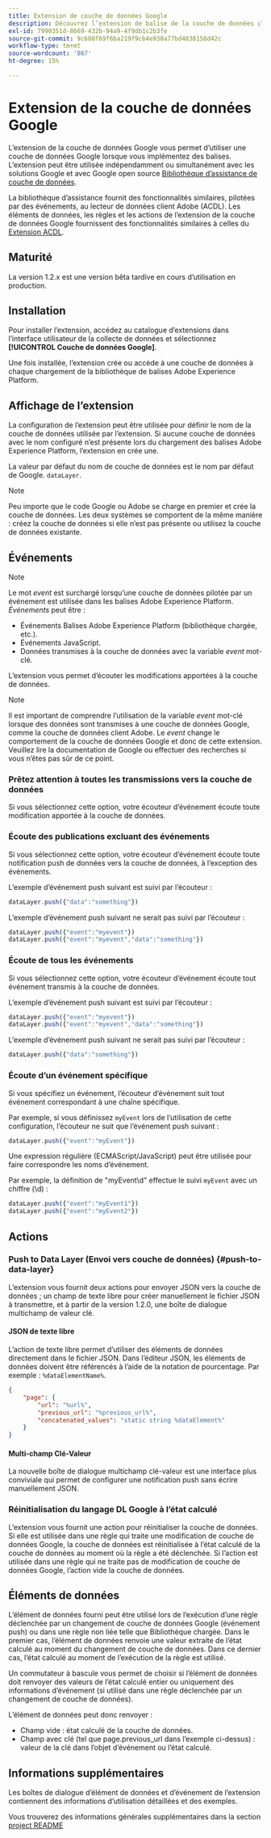 ```yaml
---
title: Extension de couche de données Google
description: Découvrez l’extension de balise de la couche de données client Google dans Adobe Experience Platform.
exl-id: 7990351d-8669-432b-94a9-4f9db1c2b3fe
source-git-commit: 9c608f69f6ba219f9cb4e938a77bd4838158d42c
workflow-type: tm+mt
source-wordcount: '867'
ht-degree: 15%

---
```


# Extension de la couche de données Google

L’extension de la couche de données Google vous permet d’utiliser une couche de données Google lorsque vous implémentez des balises. L’extension peut être utilisée indépendamment ou simultanément avec les solutions Google et avec Google open source [Bibliothèque d’assistance de couche de données](https://github.com/google/data-layer-helper).

La bibliothèque d’assistance fournit des fonctionnalités similaires, pilotées par des événements, au lecteur de données client Adobe (ACDL). Les éléments de données, les règles et les actions de l’extension de la couche de données Google fournissent des fonctionnalités similaires à celles du [Extension ACDL](../client-data-layer/overview.md).

## Maturité

La version 1.2.x est une version bêta tardive en cours d’utilisation en production.

## Installation

Pour installer l’extension, accédez au catalogue d’extensions dans l’interface utilisateur de la collecte de données et sélectionnez **[!UICONTROL Couche de données Google]**.

Une fois installée, l’extension crée ou accède à une couche de données à chaque chargement de la bibliothèque de balises Adobe Experience Platform.

## Affichage de l’extension

La configuration de l’extension peut être utilisée pour définir le nom de la couche de données utilisée par l’extension. Si aucune couche de données avec le nom configuré n’est présente lors du chargement des balises Adobe Experience Platform, l’extension en crée une.

La valeur par défaut du nom de couche de données est le nom par défaut de Google. `dataLayer`.

>[!NOTE]
>
>Peu importe que le code Google ou Adobe se charge en premier et crée la couche de données. Les deux systèmes se comportent de la même manière : créez la couche de données si elle n’est pas présente ou utilisez la couche de données existante.

## Événements

>[!NOTE]
>
>Le mot _event_ est surchargé lorsqu’une couche de données pilotée par un événement est utilisée dans les balises Adobe Experience Platform. _Événements_ peut être :
> - Événements Balises Adobe Experience Platform (bibliothèque chargée, etc.).
> - Événements JavaScript.
> - Données transmises à la couche de données avec la variable _event_ mot-clé.


L’extension vous permet d’écouter les modifications apportées à la couche de données.

>[!NOTE]
>
>Il est important de comprendre l’utilisation de la variable _event_ mot-clé lorsque des données sont transmises à une couche de données Google, comme la couche de données client Adobe. Le _event_ change le comportement de la couche de données Google et donc de cette extension.\
> Veuillez lire la documentation de Google ou effectuer des recherches si vous n’êtes pas sûr de ce point.

### Prêtez attention à toutes les transmissions vers la couche de données

Si vous sélectionnez cette option, votre écouteur d’événement écoute toute modification apportée à la couche de données.

### Écoute des publications excluant des événements

Si vous sélectionnez cette option, votre écouteur d’événement écoute toute notification push de données vers la couche de données, à l’exception des événements.

L’exemple d’événement push suivant est suivi par l’écouteur :

```js
dataLayer.push({"data":"something"})
```

L’exemple d’événement push suivant ne serait pas suivi par l’écouteur :

```js
dataLayer.push({"event":"myevent"})
dataLayer.push({"event":"myevent","data":"something"})
```

### Écoute de tous les événements

Si vous sélectionnez cette option, votre écouteur d’événement écoute tout événement transmis à la couche de données.

L’exemple d’événement push suivant est suivi par l’écouteur :

```js
dataLayer.push({"event":"myevent"})
dataLayer.push({"event":"myevent","data":"something"})
```

L’exemple d’événement push suivant ne serait pas suivi par l’écouteur :

```js
dataLayer.push({"data":"something"})
```

### Écoute d’un événement spécifique

Si vous spécifiez un événement, l’écouteur d’événement suit tout événement correspondant à une chaîne spécifique.

Par exemple, si vous définissez `myEvent` lors de l’utilisation de cette configuration, l’écouteur ne suit que l’événement push suivant :

```js
dataLayer.push({"event":"myEvent"})
```

Une expression régulière (ECMAScript/JavaScript) peut être utilisée pour faire correspondre les noms d’événement.

Par exemple, la définition de &quot;myEvent\d&quot; effectue le suivi `myEvent` avec un chiffre (\d) :

```js
dataLayer.push({"event":"myEvent1"})
dataLayer.push({"event":"myEvent2"})
```

## Actions

### Push to Data Layer (Envoi vers couche de données) {#push-to-data-layer}

L’extension vous fournit deux actions pour envoyer JSON vers la couche de données ; un champ de texte libre pour créer manuellement le fichier JSON à transmettre, et à partir de la version 1.2.0, une boîte de dialogue multichamp de valeur clé.

#### JSON de texte libre

L’action de texte libre permet d’utiliser des éléments de données directement dans le fichier JSON. Dans l’éditeur JSON, les éléments de données doivent être référencés à l’aide de la notation de pourcentage. Par exemple : `%dataElementName%`.

```json
{
    "page": {
        "url": "%url%",
        "previous_url": "%previous_url%",
        "concatenated_values": "static string %dataElement%"
    }
}
```

#### Multi-champ Clé-Valeur

La nouvelle boîte de dialogue multichamp clé-valeur est une interface plus conviviale qui permet de configurer une notification push sans écrire manuellement JSON.

### Réinitialisation du langage DL Google à l’état calculé

L’extension vous fournit une action pour réinitialiser la couche de données. Si elle est utilisée dans une règle qui traite une modification de couche de données Google, la couche de données est réinitialisée à l’état calculé de la couche de données au moment où la règle a été déclenchée. Si l’action est utilisée dans une règle qui ne traite pas de modification de couche de données Google, l’action vide la couche de données.

## Éléments de données

L’élément de données fourni peut être utilisé lors de l’exécution d’une règle déclenchée par un changement de couche de données Google (événement push) ou dans une règle non liée telle que Bibliothèque chargée. Dans le premier cas, l’élément de données renvoie une valeur extraite de l’état calculé au moment du changement de couche de données. Dans ce dernier cas, l’état calculé au moment de l’exécution de la règle est utilisé.

Un commutateur à bascule vous permet de choisir si l’élément de données doit renvoyer des valeurs de l’état calculé entier ou uniquement des informations d’événement (si utilisé dans une règle déclenchée par un changement de couche de données).

L’élément de données peut donc renvoyer :

- Champ vide : état calculé de la couche de données.
- Champ avec clé (tel que page.previous_url dans l’exemple ci-dessus) : valeur de la clé dans l’objet d’événement ou l’état calculé.

## Informations supplémentaires 

Les boîtes de dialogue d’élément de données et d’événement de l’extension contiennent des informations d’utilisation détaillées et des exemples.

Vous trouverez des informations générales supplémentaires dans la section [project README](https://github.com/adobe/reactor-extension-googledatalayer/blob/main/README.md)
